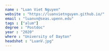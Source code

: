 ```yaml
---
name : "Luan Viet Nguyen"
website : "https://luanvietnguyen.github.io/"
email : "luanvn@seas.upenn.edu"
tags : ["alum"]
degree : "Postdoc"
year : "2020"
where : "University of Dayton"
headshot : "LuanV.jpg"
---
```

